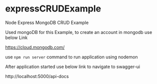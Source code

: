 # expressCRUDExample
Node Express MongoDB CRUD Example

Used mongoDB for this Example, to create an account in mongodb use below Link

https://cloud.mongodb.com/

use `npm run server` command to run application using nodemon

After application started use below link to navigate to swagger-ui

http://localhost:5000/api-docs